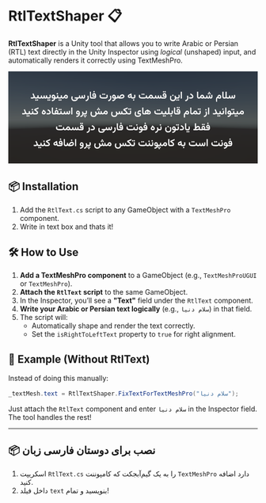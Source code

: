 # RtlTextShaper 📋

**RtlTextShaper** is a Unity tool that allows you to write Arabic or Persian (RTL) text directly in the Unity Inspector using *logical* (unshaped) input, and automatically renders it correctly using TextMeshPro.

![Rtl Text Shaper Unity](https://raw.githubusercontent.com/amirhoseinjfri/unity-rtl-text/refs/heads/files/Screenshot%202025-07-10%20223544.png)

## 📦 Installation

1. Add the `RtlText.cs` script to any GameObject with a `TextMeshPro` component.
2. Write in text box and thats it!

## 🛠️ How to Use

1. **Add a TextMeshPro component** to a GameObject (e.g., `TextMeshProUGUI` or `TextMeshPro`).
2. **Attach the `RtlText` script** to the same GameObject.
3. In the Inspector, you’ll see a **"Text"** field under the `RtlText` component.
4. **Write your Arabic or Persian text logically** (e.g., `سلام دنیا`) in that field.
5. The script will:
   * Automatically shape and render the text correctly.
   * Set the `isRightToLeftText` property to `true` for right alignment.

## 📌 Example (Without RtlText)
Instead of doing this manually:
```csharp
_textMesh.text = RtlTextShaper.FixTextForTextMeshPro("سلام دنیا");
```

Just attach the `RtlText` component and enter `سلام دنیا` in the Inspector field. The tool handles the rest!

---
## 📦 نصب برای دوستان فارسی زبان
1. اسکریپت `RtlText.cs` را به یک گیم‌آبجکت که کامپوننت `TextMeshPro` دارد اضافه کنید.
2. داخل فیلد `text` بنویسید و تمام!

